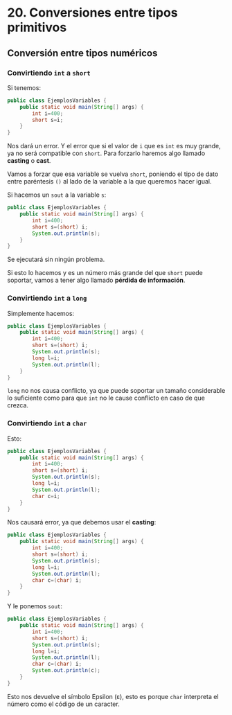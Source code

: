 # 20. Conversiones entre tipos primitivos

## Conversión entre tipos numéricos

### Convirtiendo `int` a `short`

Si tenemos:

```java
public class EjemplosVariables {
    public static void main(String[] args) {
        int i=400;
        short s=i;
    }
}
```

Nos dará un error. Y el error que si el valor de `i` que es `int` es muy grande, ya no será compatible con `short`. Para forzarlo haremos algo llamado **casting** o **cast**.

Vamos a forzar que esa variable se vuelva `short`, poniendo el tipo de dato entre paréntesis `()` al lado de la variable a la que queremos hacer igual.

Si hacemos un `sout` a la variable `s`:

```java
public class EjemplosVariables {
    public static void main(String[] args) {
        int i=400;
        short s=(short) i;
        System.out.println(s);
    }
}
```

Se ejecutará sin ningún problema.

Si esto lo hacemos y es un número más grande del que `short` puede soportar, vamos a tener algo llamado **pérdida de información**.

### Convirtiendo `int` a `long`

Simplemente hacemos:

```java
public class EjemplosVariables {
    public static void main(String[] args) {
        int i=400;
        short s=(short) i;
        System.out.println(s);
        long l=i;
        System.out.println(l);
    }
}
```

`long` no nos causa conflicto, ya que puede soportar un tamaño considerable lo suficiente como para que `int` no le cause conflicto en caso de que crezca.

### Convirtiendo `int` a `char`

Esto:

```java
public class EjemplosVariables {
    public static void main(String[] args) {
        int i=400;
        short s=(short) i;
        System.out.println(s);
        long l=i;
        System.out.println(l);
        char c=i;
    }
}
```

Nos causará error, ya que debemos usar el **casting**:

```java
public class EjemplosVariables {
    public static void main(String[] args) {
        int i=400;
        short s=(short) i;
        System.out.println(s);
        long l=i;
        System.out.println(l);
        char c=(char) i;
    }
}
```

Y le ponemos `sout`:

```java
public class EjemplosVariables {
    public static void main(String[] args) {
        int i=400;
        short s=(short) i;
        System.out.println(s);
        long l=i;
        System.out.println(l);
        char c=(char) i;
        System.out.println(c);
    }
}
```

Esto nos devuelve el símbolo Epsilon (ε), esto es porque `char` interpreta el número como el código de un caracter.